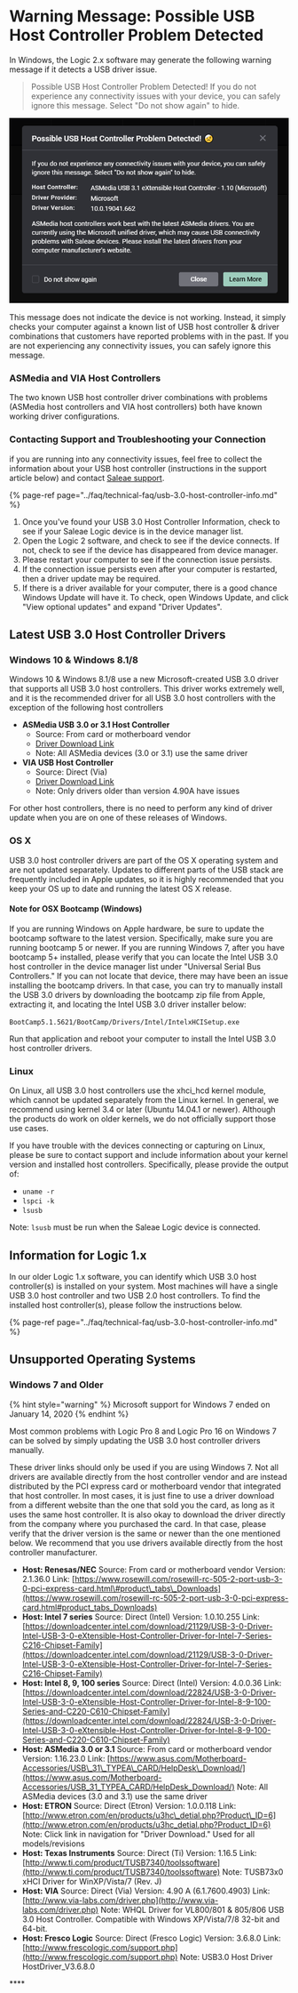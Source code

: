 # Warning Message: Possible USB Host Controller Problem Detected

In Windows, the Logic 2.x software may generate the following warning message if it detects a USB driver issue.

> Possible USB Host Controller Problem Detected! If you do not experience any connectivity issues with your device, you can safely ignore this message. Select "Do not show again" to hide.

![](../.gitbook/assets/image%20%282%29.png)

This message does not indicate the device is not working. Instead, it simply checks your computer against a known list of USB host controller & driver combinations that customers have reported problems with in the past. If you are not experiencing any connectivity issues, you can safely ignore this message.

### ASMedia and VIA Host Controllers

The two known USB host controller driver combinations with problems \(ASMedia host controllers and VIA host controllers\) both have known working driver configurations.

### Contacting Support and Troubleshooting your Connection

if you are running into any connectivity issues, feel free to collect the information about your USB host controller \(instructions in the support article below\) and contact [Saleae support](https://contact.saleae.com/hc/en-us/requests/new).

{% page-ref page="../faq/technical-faq/usb-3.0-host-controller-info.md" %}

1. Once you've found your USB 3.0 Host Controller Information, check to see if your Saleae Logic device is in the device manager list.
2. Open the Logic 2 software, and check to see if the device connects. If not, check to see if the device has disappeared from device manager.
3. Please restart your computer to see if the connection issue persists.
4. If the connection issue persists even after your computer is restarted, then a driver update may be required.
5. If there is a driver available for your computer, there is a good chance Windows Update will have it. To check, open Windows Update, and click "View optional updates" and expand "Driver Updates".

## Latest USB 3.0 Host Controller Drivers

### Windows 10 & Windows 8.1/8

Windows 10 & Windows 8.1/8 use a new Microsoft-created USB 3.0 driver that supports all USB 3.0 host controllers. This driver works extremely well, and it is the recommended driver for all USB 3.0 host controllers with the exception of the following host controllers

* **ASMedia USB 3.0 or 3.1 Host Controller**
  * Source: From card or motherboard vendor
  * [Driver Download Link](https://www.asus.com/Motherboard-Accessories/USB_31_TYPEA_CARD/HelpDesk_Download/)
  * Note: All ASMedia devices \(3.0 or 3.1\) use the same driver
* **VIA USB Host Controller**
  * Source: Direct \(Via\)
  * [Driver Download Link](http://www.via-labs.com/driver.php)
  * Note: Only drivers older than version 4.90A have issues

For other host controllers, there is no need to perform any kind of driver update when you are on one of these releases of Windows.

### OS X

USB 3.0 host controller drivers are part of the OS X operating system and are not updated separately. Updates to different parts of the USB stack are frequently included in Apple updates, so it is highly recommended that you keep your OS up to date and running the latest OS X release.

#### Note for OSX Bootcamp \(Windows\)

If you are running Windows on Apple hardware, be sure to update the bootcamp software to the latest version. Specifically, make sure you are running bootcamp 5 or newer. If you are running Windows 7, after you have bootcamp 5+ installed, please verify that you can locate the Intel USB 3.0 host controller in the device manager list under "Universal Serial Bus Controllers." If you can not locate that device, there may have been an issue installing the bootcamp drivers. In that case, you can try to manually install the USB 3.0 drivers by downloading the bootcamp zip file from Apple, extracting it, and locating the Intel USB 3.0 driver installer below:

`BootCamp5.1.5621/BootCamp/Drivers/Intel/IntelxHCISetup.exe`

Run that application and reboot your computer to install the Intel USB 3.0 host controller drivers.

### Linux

On Linux, all USB 3.0 host controllers use the xhci\_hcd kernel module, which cannot be updated separately from the Linux kernel. In general, we recommend using kernel 3.4 or later \(Ubuntu 14.04.1 or newer\). Although the products do work on older kernels, we do not officially support those use cases.

If you have trouble with the devices connecting or capturing on Linux, please be sure to contact support and include information about your kernel version and installed host controllers. Specifically, please provide the output of:

* `uname -r`
* `lspci -k`
* `lsusb`

Note: `lsusb` must be run when the Saleae Logic device is connected.

## Information for Logic 1.x

In our older Logic 1.x software, you can identify which USB 3.0 host controller\(s\) is installed on your system. Most machines will have a single USB 3.0 host controller and two USB 2.0 host controllers. To find the installed host controller\(s\), please follow the instructions below.

{% page-ref page="../faq/technical-faq/usb-3.0-host-controller-info.md" %}

## Unsupported Operating Systems

### Windows 7 and Older

{% hint style="warning" %}
Microsoft support for Windows 7 ended on January 14, 2020
{% endhint %}

Most common problems with Logic Pro 8 and Logic Pro 16 on Windows 7 can be solved by simply updating the USB 3.0 host controller drivers manually.

These driver links should only be used if you are using Windows 7. Not all drivers are available directly from the host controller vendor and are instead distributed by the PCI express card or motherboard vendor that integrated that host controller. In most cases, it is just fine to use a driver download from a different website than the one that sold you the card, as long as it uses the same host controller. It is also okay to download the driver directly from the company where you purchased the card. In that case, please verify that the driver version is the same or newer than the one mentioned below. We recommend that you use drivers available directly from the host controller manufacturer.

* **Host: Renesas/NEC**  Source: From card or motherboard vendor  Version: 2.1.36.0  Link: [https://www.rosewill.com/rosewill-rc-505-2-port-usb-3-0-pci-express-card.html\#product\_tabs\_Downloads](https://www.rosewill.com/rosewill-rc-505-2-port-usb-3-0-pci-express-card.html#product_tabs_Downloads)
* **Host: Intel 7 series**  Source: Direct \(Intel\)  Version: 1.0.10.255  Link: [https://downloadcenter.intel.com/download/21129/USB-3-0-Driver-Intel-USB-3-0-eXtensible-Host-Controller-Driver-for-Intel-7-Series-C216-Chipset-Family](https://downloadcenter.intel.com/download/21129/USB-3-0-Driver-Intel-USB-3-0-eXtensible-Host-Controller-Driver-for-Intel-7-Series-C216-Chipset-Family)
* **Host: Intel 8, 9, 100 series**  Source: Direct \(Intel\)  Version: 4.0.0.36  Link: [https://downloadcenter.intel.com/download/22824/USB-3-0-Driver-Intel-USB-3-0-eXtensible-Host-Controller-Driver-for-Intel-8-9-100-Series-and-C220-C610-Chipset-Family](https://downloadcenter.intel.com/download/22824/USB-3-0-Driver-Intel-USB-3-0-eXtensible-Host-Controller-Driver-for-Intel-8-9-100-Series-and-C220-C610-Chipset-Family)
* **Host: ASMedia 3.0 or 3.1**  Source: From card or motherboard vendor  Version: 1.16.23.0  Link: [https://www.asus.com/Motherboard-Accessories/USB\_31\_TYPEA\_CARD/HelpDesk\_Download/](https://www.asus.com/Motherboard-Accessories/USB_31_TYPEA_CARD/HelpDesk_Download/) Note: All ASMedia devices \(3.0 and 3.1\) use the same driver
* **Host: ETRON**  Source: Direct \(Etron\)  Version: 1.0.0.118  Link: [http://www.etron.com/en/products/u3hc\_detial.php?Product\_ID=6](http://www.etron.com/en/products/u3hc_detial.php?Product_ID=6)  Note: Click link in navigation for "Driver Download." Used for all models/revisions
* **Host: Texas Instruments**  Source: Direct \(Ti\)  Version: 1.16.5  Link: [http://www.ti.com/product/TUSB7340/toolssoftware](http://www.ti.com/product/TUSB7340/toolssoftware)  Note: TUSB73x0 xHCI Driver for WinXP/Vista/7 \(Rev. J\)
* **Host: VIA**  Source: Direct \(Via\)  Version: 4.90 A \(6.1.7600.4903\)  Link: [http://www.via-labs.com/driver.php](http://www.via-labs.com/driver.php)  Note: WHQL Driver for VL800/801 & 805/806 USB 3.0 Host Controller. Compatible with Windows XP/Vista/7/8 32-bit and 64-bit.
* **Host: Fresco Logic**  Source: Direct \(Fresco Logic\)  Version: 3.6.8.0  Link: [http://www.frescologic.com/support.php](http://www.frescologic.com/support.php)  Note: USB3.0 Host Driver HostDriver\_V3.6.8.0

\*\*\*\*

